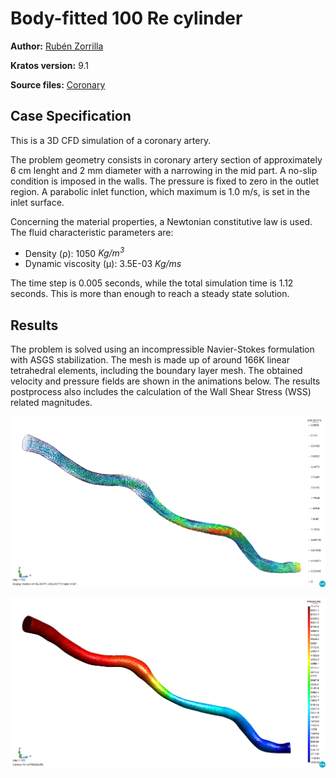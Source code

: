 # Body-fitted 100 Re cylinder

**Author:** [Rubén Zorrilla](https://github.com/rubenzorrilla)

**Kratos version:** 9.1

**Source files:** [Coronary](https://github.com/KratosMultiphysics/Examples/tree/master/fluid_dynamics_biomedical/validation/coronary/source)

## Case Specification
This is a 3D CFD simulation of a coronary artery.

The problem geometry consists in coronary artery section of approximately 6 cm lenght and 2 mm diameter with a narrowing in the mid part. A no-slip condition is imposed in the walls. The pressure is fixed to zero in the outlet region. A parabolic inlet function, which maximum is 1.0 m/s, is set in the inlet surface.

Concerning the material properties, a Newtonian constitutive law is used. The fluid characteristic parameters are:
* Density (&rho;): 1050 _Kg/m<sup>3</sup>_
* Dynamic viscosity (&mu;): 3.5E-03 _Kg/ms_

The time step is 0.005 seconds, while the total simulation time is 1.12 seconds. This is more than enough to reach a steady state solution.

## Results
The problem is solved using an incompressible Navier-Stokes formulation with ASGS stabilization. The mesh is made up of around 166K linear tetrahedral elements, including the boundary layer mesh. The obtained velocity and pressure fields are shown in the animations below. The results postprocess also includes the calculation of the Wall Shear Stress (WSS) related magnitudes.

<p align="center">
  <img src="data/coronary_v.png" alt="Coronary velocity vector field [m/s]." style="width: 600px;"/>
</p>

<p align="center">
  <img src="data/coronary_p.png" alt="Coronary pressure contour field [Pa]." style="width: 600px;"/>
</p>
